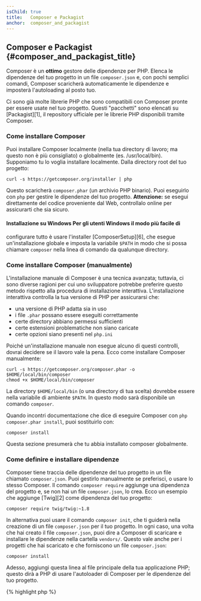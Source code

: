 ```yaml
---
isChild: true
title:   Composer e Packagist
anchor:  composer_and_packagist
---
```


## Composer e Packagist {#composer_and_packagist_title}

Composer è un **ottimo** gestore delle dipendenze per PHP. Elenca le dipendenze
del tuo progetto in un file `composer.json` e, con pochi semplici comandi,
Composer scaricherà automaticamente le dipendenze e imposterà l'autoloading al
posto tuo.

Ci sono già molte librerie PHP che sono compatibili con Composer pronte per
essere usate nel tuo progetto. Questi "pacchetti" sono elencati su
[Packagist][1], il repository ufficiale per le librerie PHP disponibili tramite
Composer.

### Come installare Composer

Puoi installare Composer localmente (nella tua directory di lavoro; ma questo
non è più consigliato) o globalmente (es. /usr/local/bin). Supponiamo tu lo
voglia installare localmente. Dalla directory root del tuo progetto:

    curl -s https://getcomposer.org/installer | php

Questo scaricherà `composer.phar` (un archivio PHP binario). Puoi eseguirlo con
`php` per gestire le dipendenze del tuo progetto. <strong>Attenzione:</strong>
se esegui direttamente del codice proveniente dal Web, controllalo online per
assicurarti che sia sicuro.

#### Installazione su Windows Per gli utenti Windows il modo più facile di
configurare tutto è usare l'installer [ComposerSetup][6], che esegue
un'installazione globale e imposta la variabile `$PATH` in modo che si possa
chiamare `composer` nella linea di comando da qualunque directory.

### Come installare Composer (manualmente)

L'installazione manuale di Composer è una tecnica avanzata; tuttavia, ci sono
diverse ragioni per cui uno sviluppatore potrebbe preferire questo metodo
rispetto alla procedura di installazione interattiva. L'installazione
interattiva controlla la tua versione di PHP per assicurarsi che:

- una versione di PHP adatta sia in uso
- i file `.phar` possano essere eseguiti correttamente
- certe directory abbiano permessi sufficienti
- certe estensioni problematiche non siano caricate
- certe opzioni siano presenti nel `php.ini`

Poiché un'installazione manuale non esegue alcuno di questi controlli, dovrai
decidere se il lavoro vale la pena. Ecco come installare Composer manualmente:

    curl -s https://getcomposer.org/composer.phar -o $HOME/local/bin/composer
    chmod +x $HOME/local/bin/composer

La directory `$HOME/local/bin` (o una directory di tua scelta) dovrebbe essere
nella variabile di ambiente `$PATH`. In questo modo sarà disponibile un comando
`composer`.

Quando incontri documentazione che dice di eseguire Composer con `php
composer.phar install`, puoi sostituirlo con:

    composer install

Questa sezione presumerà che tu abbia installato composer globalmente.

### Come definire e installare dipendenze

Composer tiene traccia delle dipendenze del tuo progetto in un file chiamato
`composer.json`. Puoi gestirlo manualmente se preferisci, o usare lo stesso
Composer. Il comando `composer require` aggiunge una dipendenza del progetto e,
se non hai un file `composer.json`, lo crea. Ecco un esempio che aggiunge
[Twig][2] come dipendenza del tuo progetto:

	composer require twig/twig:~1.8

In alternativa puoi usare il comando `composer init`, che ti guiderà nella
creazione di un file `composer.json` per il tuo progetto. In ogni caso, una
volta che hai creato il file `composer.json`, puoi dire a Composer di scaricare
e installare le dipendenze nella cartella `vendors/`. Questo vale anche per i
progetti che hai scaricato e che forniscono un file `composer.json`:

    composer install

Adesso, aggiungi questa linea al file principale della tua applicazione PHP;
questo dirà a PHP di usare l'autoloader di Composer per le dipendenze del tuo
progetto.

{% highlight php %}
<?php
require 'vendor/autoload.php';
{% endhighlight %}

Ora puoi usare le dipendenze del tuo progetto, che saranno caricate
automaticamente quando richieste.

### Aggiornare le dipendenze

Composer crea un file chiamato `composer.lock` che contiene la versione esatta
di ogni pacchetto che ha scaricato durante l'esecuzione di `php composer.phar
install`. Se condividi il tuo progetto con altre persone e il file
`composer.lock` è parte della distribuzione, quando eseguiranno `php
composer.phar install` otterranno le tue stesse versioni. Per aggiornare le
dipendenze, esegui `php composer.phar update`.

Questo è particolarmente utile quando definisci i tuoi requisiti di versione in
maniera flessibile. Per esempio, un requisito di `~1.8` significa "qualunque
versione dopo la `1.8.0`, ma minore di `2.0.x-dev`". Puoi anche usare il
carattere jolly `*` (es. `1.8.*`). Ora il comando di Composer `php composer.phar
update` aggiornerà le dipendenze alla versione più recente che soddisfa i
requisiti definiti.

### Notifiche di aggiornamento

Per ricevere notifiche riguardo release di nuove versioni puoi registrati a
[VersionEye][3], un servizio web che può monitorare i tuoi account GitHub e
BitBucket alla ricerca di file `composer.json` e mandare email con le nuove
release dei pacchetti.

### Controllare la presenza di vulnerabilità nelle tue dipendenze

Il [Security Advisories Checker][3] è un web service e uno strumento da linea di
comando. Entrambi esamineranno il file `composer.lock` e ti diranno se devi
aggiornare le tue dipendenze.

* [Impara a usare Composer][4]

[1]: http://packagist.org/
[2]: http://twig.sensiolabs.org
[3]: https://www.versioneye.com/
[4]: https://security.sensiolabs.org/
[5]: http://getcomposer.org/doc/00-intro.md
[6]: https://getcomposer.org/Composer-Setup.exe
